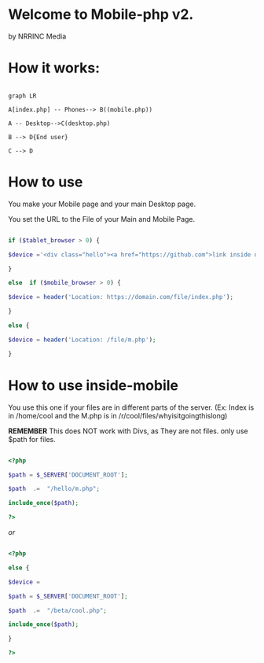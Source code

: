 
# Welcome to Mobile-php v2.

by NRRINC Media

# How it works:

  

```mermaid

graph LR

A[index.php] -- Phones--> B((mobile.php))

A -- Desktop-->C(desktop.php)

B --> D{End user}

C --> D

```

# How to use

You make your Mobile page and your main Desktop page.

  

You set the URL to the File of your Main and Mobile Page.

```php

if ($tablet_browser > 0) {

$device ='<div class="hello"><a href="https://github.com">link inside of a div...</a></div>';

}

else  if ($mobile_browser > 0) {

$device = header('Location: https://domain.com/file/index.php');

}

else {

$device = header('Location: /file/m.php');

}

```

# How to use inside-mobile

  

You use this one if your files are in different parts of the server. (Ex: Index is in /home/cool and the M.php is in /r/cool/files/whyisitgoingthislong)

  

**REMEMBER** This does NOT work with Divs, as They are not files. only use $path for files.

  

```php

<?php

$path = $_SERVER['DOCUMENT_ROOT'];

$path  .=  "/hello/m.php";

include_once($path);

?>

```

*or*

```php

<?php

else {

$device =

$path = $_SERVER['DOCUMENT_ROOT'];

$path  .=  "/beta/cool.php";

include_once($path);

}

?>

```